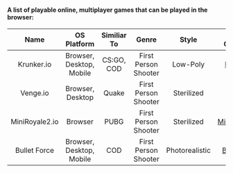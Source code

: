 #### A list of playable online, multiplayer games that can be played in the browser:

| Name | OS Platform | Similiar To | Genre | Style | Browser Game Link | Company | Engine |
| :-: | :-: | :-: | :-: | :-: | :-: | :-: | :-: |
| Krunker.io | Browser, Desktop, Mobile | CS:GO,<br>COD | First Person Shooter | Low-Poly | [Krunker.io](https://krunker.io/) | Yendis Entertainment | Unity |
| Venge.io | Browser, Desktop | Quake | First Person Shooter | Sterilized | [Venge.io](https://venge.io/) | Indie | PlayCanvas |
| MiniRoyale2.io | Browser | PUBG | First Person Shooter | Sterilized | [MiniRoyale2.io](https://miniroyale2.io/) | Indie | PlayCanvas |
| Bullet Force | Browser, Desktop, Mobile | COD | First Person Shooter | Photorealistic | [Bullet Force](https://www.crazygames.com/game/bullet-force-multiplayer) | BlayzeGames | Unity |
